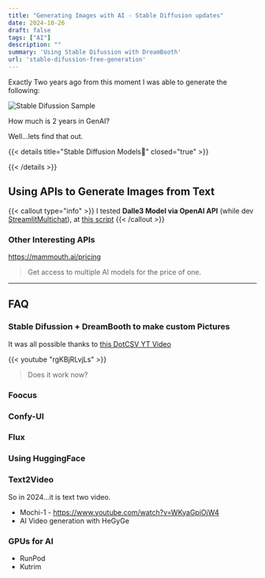 ```yaml
---
title: "Generating Images with AI - Stable Diffusion updates"
date: 2024-10-26
draft: false
tags: ["AI"]
description: ""
summary: 'Using Stable Difussion with DreamBooth'
url: 'stable-difussion-free-generation'
---
```


Exactly Two years ago from this moment I was able to generate the following:

![Stable Difussion Sample](/blog_img/GenAI/jalcocert-author.png)

How much is 2 years in GenAI? 

Well...lets find that out.


{{< details title="Stable Diffusion Models📌" closed="true" >}}

{{< /details >}}

## Using APIs to Generate Images from Text 

{{< callout type="info" >}}
I tested **Dalle3 Model via OpenAI API** (while dev [StreamlitMultichat](https://github.com/JAlcocerT/Streamlit-MultiChat/tree/main)), at [this script](https://github.com/JAlcocerT/Streamlit-MultiChat/blob/main/Z_Tests/Pict_for_SliDev-DaLLe/Dalle3SliDev.py)
{{< /callout >}}

### Other Interesting APIs

https://mammouth.ai/pricing

> Get access to multiple AI models for the price of one.


---

## FAQ

### Stable Difussion + DreamBooth to make custom Pictures

It was all possible thanks to [this DotCSV YT Video](https://www.youtube.com/watch?v=rgKBjRLvjLs)

<!-- {{< youtube id="v=rgKBjRLvjLs" autoplay="false" >}} -->
{{< youtube "rgKBjRLvjLs" >}}

> Does it work now?

### Foocus

### Confy-UI

### Flux

### Using HuggingFace


### Text2Video

So in 2024...it is text two video.

* Mochi-1 - https://www.youtube.com/watch?v=WKyaGpiOjW4
* AI Video generation with HeGyGe

### GPUs for AI

* RunPod
* Kutrim
